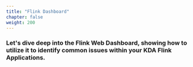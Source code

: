 ```yaml
---
title: "Flink Dashboard"
chapter: false
weight: 200
---
```


### Let's dive deep into the Flink Web Dashboard, showing how to utilize it to identify common issues within your KDA Flink Applications.
